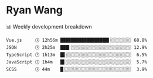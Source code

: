 # Ryan Wang

 <!-- waka-box start -->
📊 Weekly development breakdown
```text
Vue.js     🕓 12h56m ██████████████████▌░░░░░░░░ 68.8%
JSON       🕓 2h25m  ███▍░░░░░░░░░░░░░░░░░░░░░░░ 12.9%
TypeScript 🕓 1h13m  █▋░░░░░░░░░░░░░░░░░░░░░░░░░  6.5%
JavaScript 🕓 1h4m   █▌░░░░░░░░░░░░░░░░░░░░░░░░░  5.7%
SCSS       🕓 44m    █░░░░░░░░░░░░░░░░░░░░░░░░░░  3.9%
```
<!-- Powered by https://github.com/YouEclipse/waka-box-go . -->
<!-- waka-box end -->
